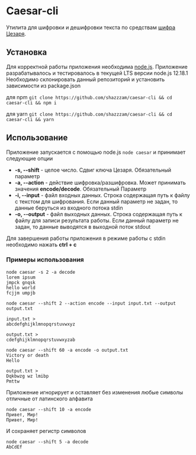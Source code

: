 # Caesar-cli

Утилита для шифровки и дешифровки текста по средствам [шифра Цезаря](https://en.wikipedia.org/wiki/Caesar_cipher).

## Установка

Для корректной работы приложения необходима [node.js](https://nodejs.org/en/).
Приложение разрабатывалось и тестировалось в текущей LTS версии node.js 12.18.1
Необходимо склонировать данный репозиторий и установить зависимости из package.json

для npm
`git clone https://github.com/shazzzam/caesar-cli && cd caesar-cli && npm i`

для yarn
`git clone https://github.com/shazzzam/caesar-cli && cd caesar-cli && yarn`

## Использование

Приложение запускается с помощью node.js `node caesar` и принимает следующие опции

* **-s, --shift** - целое число. Сдвиг ключа Цезаря. Обязательный параметр
* **-a, --action** - действие шифровка/разшифровка. Может принимать значения **encode/decode**. Обязательный Параметр
* **-i, --input** - файл входных данных. Строка содержащая путь к файлу с текстом для шифрования. Если данный параметр не задан, то данные беруться из входного потока stdin
* **-o, --output** - файл выходных данных. Строка содержащая путь к файлу для записи результата работы. Если данный параметр не задан, то данные выводятся в выходной поток stdout

Для завершения работы приложения в режиме работы с stdin необходимо нажать **ctrl + c**

### Примеры использования

```
node caesar -s 2 -a decode 
lorem ipsum
jmpck gnqsk
hello world
fcjjm umpjb

```

```
node caesar --shift 2 --action encode --input input.txt --output output.txt

input.txt >
abcdefghijklmnopqrstuvwxyz

output.txt >
cdefghijklmnopqrstuvwxyzab
```

```
node caesar --shift 60 -a encode -o output.txt
Victory or death
Hello

output.txt > 
Dqkbwzg wz lmibp
Pmttw
```

Приложение игнорирует и оставляет без изменения любые символы отличные от латинского алфавита
```
node caesar --shift 10 -a encode
Привет, Мир!
Привет, Мир!
```

И сохраняет регистр символов
```
node caesar --shift 5 -a decode
AbCdEf
```
